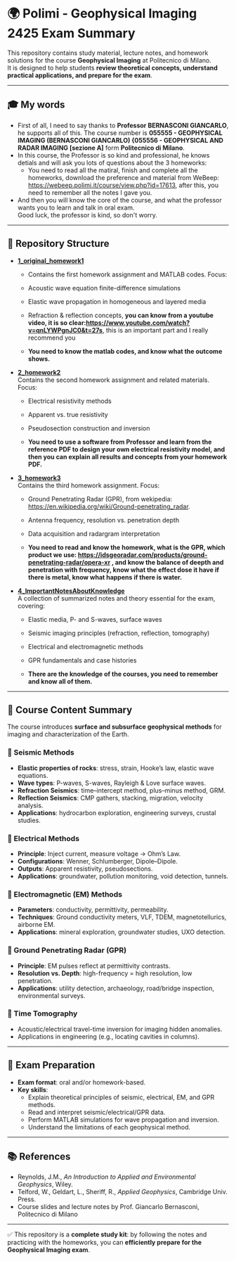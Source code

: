 # 🌍 Polimi - Geophysical Imaging 2425 Exam Summary  

This repository contains study material, lecture notes, and homework solutions for the course **Geophysical Imaging** at Politecnico di Milano.  
It is designed to help students **review theoretical concepts, understand practical applications, and prepare for the exam**.  

---
## 🎓 My words

- First of all, I need to say thanks to **Professor BERNASCONI GIANCARLO**, he supports all of this. The course number is **055555 - GEOPHYSICAL IMAGING (BERNASCONI GIANCARLO) {055556 - GEOPHYSICAL AND RADAR IMAGING [sezione A]** form **Politecnico di Milano**.  
- In this course, the Professor is so kind and professional, he knows detials and will ask you lots of questions about the 3 homeworks:
  - You need to read all the matiral, finish and complete all the homeworks, download the preference and material from WeBeep: https://webeep.polimi.it/course/view.php?id=17613, after this, you need to remember all the notes I gave you.  
- And then you will know the core of the course, and what the professor wants you to learn and talk in oral exam.  
Good luck, the professor is kind, so don't worry.  
---
## 📂 Repository Structure  

- **[1_original_homework1](./1_original_homework1)**
  - Contains the first homework assignment and MATLAB codes. Focus:  
  - Acoustic wave equation finite-difference simulations  
  - Elastic wave propagation in homogeneous and layered media  
  - Refraction & reflection concepts, **you can know from a youtube video, it is so clear:https://www.youtube.com/watch?v=qnLYWPgnJC0&t=27s**, this is an important part and I really recommend you 
 
  - **You need to know the matlab codes, and know what the outcome shows.**

- **[2_homework2](./2_homework2)**  
  Contains the second homework assignment and related materials. Focus:  
  - Electrical resistivity methods  
  - Apparent vs. true resistivity  
  - Pseudosection construction and inversion
 
  - **You need to use a software from Professor and learn from the reference PDF to design your own electrical resistivity model, and then you can explain all results and concepts from your homework PDF.**

- **[3_homework3](./3_homework3)**  
  Contains the third homework assignment. Focus:  
  - Ground Penetrating Radar (GPR), from wekipedia: https://en.wikipedia.org/wiki/Ground-penetrating_radar.
  - Antenna frequency, resolution vs. penetration depth  
  - Data acquisition and radargram interpretation
 
  - **You need to read and know the homework, what is the GPR, which product we use: https://idsgeoradar.com/products/ground-penetrating-radar/opera-xr , and know the balance of deepth and penetration with frequency, know what the effect dose it have if there is metal, know what happens if there is water.**

- **[4_ImportantNotesAboutKnowledge](./4_ImportantNotesAboutKnowledge)**  
  A collection of summarized notes and theory essential for the exam, covering:  
  - Elastic media, P- and S-waves, surface waves  
  - Seismic imaging principles (refraction, reflection, tomography)  
  - Electrical and electromagnetic methods  
  - GPR fundamentals and case histories
 
  - **There are the knowledge of the courses, you need to remember and know all of them.**
---

## 📘 Course Content Summary  

The course introduces **surface and subsurface geophysical methods** for imaging and characterization of the Earth.  

### 🔹 Seismic Methods  
- **Elastic properties of rocks**: stress, strain, Hooke’s law, elastic wave equations.  
- **Wave types**: P-waves, S-waves, Rayleigh & Love surface waves.  
- **Refraction Seismics**: time–intercept method, plus–minus method, GRM.  
- **Reflection Seismics**: CMP gathers, stacking, migration, velocity analysis.  
- **Applications**: hydrocarbon exploration, engineering surveys, crustal studies.  

### 🔹 Electrical Methods  
- **Principle**: Inject current, measure voltage → Ohm’s Law.  
- **Configurations**: Wenner, Schlumberger, Dipole–Dipole.  
- **Outputs**: Apparent resistivity, pseudosections.  
- **Applications**: groundwater, pollution monitoring, void detection, tunnels.  

### 🔹 Electromagnetic (EM) Methods  
- **Parameters**: conductivity, permittivity, permeability.  
- **Techniques**: Ground conductivity meters, VLF, TDEM, magnetotellurics, airborne EM.  
- **Applications**: mineral exploration, groundwater studies, UXO detection.  

### 🔹 Ground Penetrating Radar (GPR)  
- **Principle**: EM pulses reflect at permittivity contrasts.  
- **Resolution vs. Depth**: high-frequency = high resolution, low penetration.  
- **Applications**: utility detection, archaeology, road/bridge inspection, environmental surveys.  

### 🔹 Time Tomography  
- Acoustic/electrical travel-time inversion for imaging hidden anomalies.  
- Applications in engineering (e.g., locating cavities in columns).  

---

## 📝 Exam Preparation  

- **Exam format**: oral and/or homework-based.  
- **Key skills**:  
  - Explain theoretical principles of seismic, electrical, EM, and GPR methods.  
  - Read and interpret seismic/electrical/GPR data.  
  - Perform MATLAB simulations for wave propagation and inversion.  
  - Understand the limitations of each geophysical method.  

---

## 📚 References  

- Reynolds, J.M., *An Introduction to Applied and Environmental Geophysics*, Wiley.  
- Telford, W., Geldart, L., Sheriff, R., *Applied Geophysics*, Cambridge Univ. Press.  
- Course slides and lecture notes by Prof. Giancarlo Bernasconi, Politecnico di Milano  

---

✅ This repository is a **complete study kit**: by following the notes and practicing with the homeworks, you can **efficiently prepare for the Geophysical Imaging exam**.  
